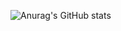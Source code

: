 ![Anurag's GitHub stats](https://github-readme-stats.vercel.app/api?username=sjdj0147&show_icons=true&theme=radical)

